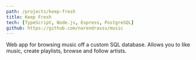 ```yaml
---
path: /projects/keep-fresh
title: Keep Fresh
tech: [TypeScript, Node.js, Express, PostgreSQL]
github: https://github.com/narendrasss/music
---
```


Web app for browsing music off a custom SQL database. Allows you to like music, create playlists, browse and follow artists.
